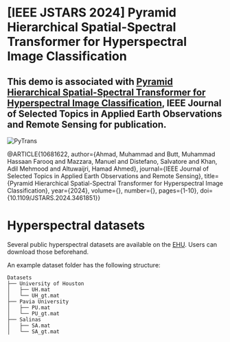 # [IEEE JSTARS 2024] Pyramid Hierarchical Spatial-Spectral Transformer for Hyperspectral Image Classification

## This demo is associated with [Pyramid Hierarchical Spatial-Spectral Transformer for Hyperspectral Image Classification](https://ieeexplore.ieee.org/document/10681622), IEEE Journal of Selected Topics in Applied Earth Observations and Remote Sensing for publication.


![PyTrans](https://github.com/user-attachments/assets/7980ce17-c3a2-4bfc-b3c7-88ea7b1880ef)


@ARTICLE{10681622,
  author={Ahmad, Muhammad and Butt, Muhammad Hassaan Farooq and Mazzara, Manuel and Distefano, Salvatore and Khan, Adil Mehmood and Altuwaijri, Hamad Ahmed},
  journal={IEEE Journal of Selected Topics in Applied Earth Observations and Remote Sensing}, 
  title={Pyramid Hierarchical Spatial-Spectral Transformer for Hyperspectral Image Classification}, 
  year={2024},
  volume={},
  number={},
  pages={1-10},
  doi={10.1109/JSTARS.2024.3461851}}

# Hyperspectral datasets

Several public hyperspectral datasets are available on the [EHU](https://www.ehu.eus/ccwintco/index.php/Hyperspectral_Remote_Sensing_Scenes). Users can download those beforehand. 

An example dataset folder has the following structure:
```
Datasets
├── University of Houston
│   ├── UH.mat
│   └── UH_gt.mat
├── Pavia University
│   ├── PU.mat
│   └── PU_gt.mat
├── Salinas
│   ├── SA.mat
│   └── SA_gt.mat
